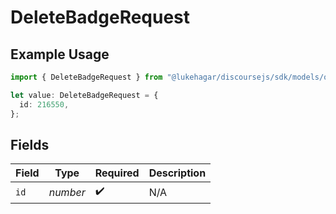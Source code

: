 # DeleteBadgeRequest

## Example Usage

```typescript
import { DeleteBadgeRequest } from "@lukehagar/discoursejs/sdk/models/operations";

let value: DeleteBadgeRequest = {
  id: 216550,
};
```

## Fields

| Field              | Type               | Required           | Description        |
| ------------------ | ------------------ | ------------------ | ------------------ |
| `id`               | *number*           | :heavy_check_mark: | N/A                |